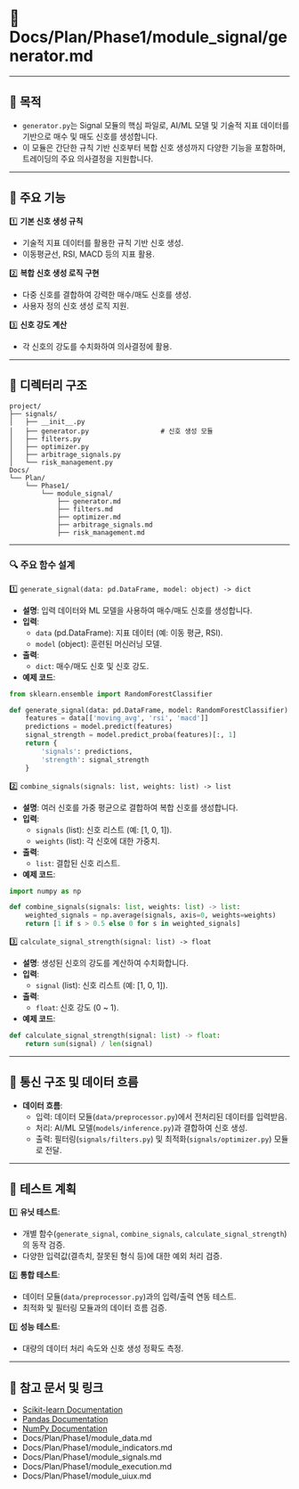 # 📁 Docs/Plan/Phase1/module_signal/generator.md

---

## 📌 목적
- `generator.py`는 Signal 모듈의 핵심 파일로, AI/ML 모델 및 기술적 지표 데이터를 기반으로 매수 및 매도 신호를 생성합니다.
- 이 모듈은 간단한 규칙 기반 신호부터 복합 신호 생성까지 다양한 기능을 포함하며, 트레이딩의 주요 의사결정을 지원합니다.

---

## 📄 주요 기능
1️⃣ **기본 신호 생성 규칙**
   - 기술적 지표 데이터를 활용한 규칙 기반 신호 생성.
   - 이동평균선, RSI, MACD 등의 지표 활용.

2️⃣ **복합 신호 생성 로직 구현**
   - 다중 신호를 결합하여 강력한 매수/매도 신호를 생성.
   - 사용자 정의 신호 생성 로직 지원.

3️⃣ **신호 강도 계산**
   - 각 신호의 강도를 수치화하여 의사결정에 활용.

---

## 📁 디렉터리 구조
```plaintext
project/
├── signals/
│   ├── __init__.py
│   ├── generator.py                  # 신호 생성 모듈
│   ├── filters.py
│   ├── optimizer.py
│   ├── arbitrage_signals.py
│   └── risk_management.py
Docs/
└── Plan/
    └── Phase1/
        └── module_signal/
            ├── generator.md
            ├── filters.md
            ├── optimizer.md
            ├── arbitrage_signals.md
            ├── risk_management.md
```

---

### 🔍 주요 함수 설계
1️⃣ `generate_signal(data: pd.DataFrame, model: object) -> dict`
- **설명**: 입력 데이터와 ML 모델을 사용하여 매수/매도 신호를 생성합니다.
- **입력**:
  - `data` (pd.DataFrame): 지표 데이터 (예: 이동 평균, RSI).
  - `model` (object): 훈련된 머신러닝 모델.
- **출력**:
  - `dict`: 매수/매도 신호 및 신호 강도.
- **예제 코드**:
```python
from sklearn.ensemble import RandomForestClassifier

def generate_signal(data: pd.DataFrame, model: RandomForestClassifier) -> dict:
    features = data[['moving_avg', 'rsi', 'macd']]
    predictions = model.predict(features)
    signal_strength = model.predict_proba(features)[:, 1]
    return {
        'signals': predictions,
        'strength': signal_strength
    }
```

2️⃣ `combine_signals(signals: list, weights: list) -> list`
- **설명**: 여러 신호를 가중 평균으로 결합하여 복합 신호를 생성합니다.
- **입력**:
  - `signals` (list): 신호 리스트 (예: [1, 0, 1]).
  - `weights` (list): 각 신호에 대한 가중치.
- **출력**:
  - `list`: 결합된 신호 리스트.
- **예제 코드**:
```python
import numpy as np

def combine_signals(signals: list, weights: list) -> list:
    weighted_signals = np.average(signals, axis=0, weights=weights)
    return [1 if s > 0.5 else 0 for s in weighted_signals]
```

3️⃣ `calculate_signal_strength(signal: list) -> float`
- **설명**: 생성된 신호의 강도를 계산하여 수치화합니다.
- **입력**:
  - `signal` (list): 신호 리스트 (예: [1, 0, 1]).
- **출력**:
  - `float`: 신호 강도 (0 ~ 1).
- **예제 코드**:
```python
def calculate_signal_strength(signal: list) -> float:
    return sum(signal) / len(signal)
```

---

## 🔗 통신 구조 및 데이터 흐름
- **데이터 흐름**:
  - 입력: 데이터 모듈(`data/preprocessor.py`)에서 전처리된 데이터를 입력받음.
  - 처리: AI/ML 모델(`models/inference.py`)과 결합하여 신호 생성.
  - 출력: 필터링(`signals/filters.py`) 및 최적화(`signals/optimizer.py`) 모듈로 전달.

---

## 📑 테스트 계획
1️⃣ **유닛 테스트**:
   - 개별 함수(`generate_signal`, `combine_signals`, `calculate_signal_strength`)의 동작 검증.
   - 다양한 입력값(결측치, 잘못된 형식 등)에 대한 예외 처리 검증.

2️⃣ **통합 테스트**:
   - 데이터 모듈(`data/preprocessor.py`)과의 입력/출력 연동 테스트.
   - 최적화 및 필터링 모듈과의 데이터 흐름 검증.

3️⃣ **성능 테스트**:
   - 대량의 데이터 처리 속도와 신호 생성 정확도 측정.

---

## 📘 참고 문서 및 링크
- [Scikit-learn Documentation](https://scikit-learn.org/)
- [Pandas Documentation](https://pandas.pydata.org/)
- [NumPy Documentation](https://numpy.org/)
- Docs/Plan/Phase1/module_data.md
- Docs/Plan/Phase1/module_indicators.md 
- Docs/Plan/Phase1/module_signals.md
- Docs/Plan/Phase1/module_execution.md
- Docs/Plan/Phase1/module_uiux.md

